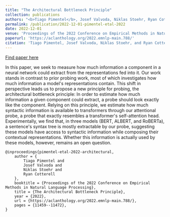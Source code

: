 ```yaml
---
title: "The Architectural Bottleneck Principle"
collection: publications
authors: "<b>Tiago Pimentel</b>, Josef Valvoda, Niklas Stoehr, Ryan Cotterell"
permalink: /publication/2022-12-01-pimentel-etal-2022
date: 2022-12-01
venue: 'Proceedings of the 2022 Conference on Empirical Methods in Natural Language Processing'
paperurl: 'https://aclanthology.org/2022.emnlp-main.788/'
citation: 'Tiago Pimentel, Josef Valvoda, Niklas Stoehr, and Ryan Cotterell. 2022. The Architectural Bottleneck Principle. In Proceedings of the 2022 Conference on Empirical Methods in Natural Language Processing, pages 11459–11472, Abu Dhabi, United Arab Emirates. Association for Computational Linguistics.'
---
```


<a href='https://aclanthology.org/2022.emnlp-main.788/'>Find paper here</a>

In this paper, we seek to measure how much information a component in a neural network could extract from the representations fed into it. Our work stands in contrast to prior probing work, most of which investigates how much information a model&apos;s representations contain. This shift in perspective leads us to propose a new principle for probing, the architectural bottleneck principle: In order to estimate how much information a given component could extract, a probe should look exactly like the component. Relying on this principle, we estimate how much syntactic information is available to transformers through our attentional probe, a probe that exactly resembles a transformer&apos;s self-attention head. Experimentally, we find that, in three models (BERT, ALBERT, and RoBERTa), a sentence&apos;s syntax tree is mostly extractable by our probe, suggesting these models have access to syntactic information while composing their contextual representations. Whether this information is actually used by these models, however, remains an open question. 

```
@inproceedings{pimentel-etal-2022-architectural,
    author = {
        Tiago Pimentel and
        Josef Valvoda and
        Niklas Stoehr and
        Ryan Cotterell
    },
    booktitle = {Proceedings of the 2022 Conference on Empirical Methods in Natural Language Processing},
    title = {The Architectural Bottleneck Principle},
    year = {2022},
    url = {https://aclanthology.org/2022.emnlp-main.788/},
    pages = {11459--11472},
}
```